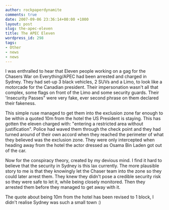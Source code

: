 ```yaml
---
author: rockpaperdynamite
comments: true
date: 2007-09-06 23:36:14+00:00 +1000
layout: post
slug: the-apec-eleven
title: The APEC Eleven
wordpress_id: 298
tags:
- Other
- news
- news
---
```


I was enthralled to hear that Eleven people working on a gag for the Chasers War on Everything/APEC had been arrested and charged in Sydney. They had set-up 3 black vehicles, 2 SUVs and a Limo, to look like a motorcade for the Canadian president. Their impersonation wasn't all that complex, some flags on front of the Limo and some security guards. Their 'Insecurity Passes" were very fake, ever second phrase on them declared their fakeness.

This simple ruse managed to get them into the exclusion zone far enough to be within a quoted 10m from the hotel the US President is staying. This has gotten the eleven charged with: "entering a restricted area without justification". Police had waved them through the check point and they had turned around of their own accord when they reached the perimeter of what they believed was the exclusion zone. They were only intercepted when heading away from the hotel the actor dressed as Osama Bin Laden got out of the car.<!-- more -->

Now for the conspiracy theory, created by my devious mind. I find it hard to believe that the security in Sydney is this lax currently. The more plausible story to me is that they knowingly let the Chaser team into the zone so they could later arrest them. They knew they didn't pose a credible security risk so they were safe to let it, while being closely monitored. Then they arrested them before they managed to get away with it.

The quote about being 10m from the hotel has been revised to 1 block, I didn't realise Sydney was such a small town :)
